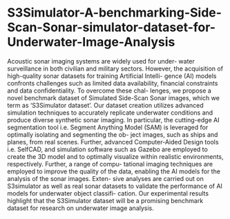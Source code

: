# S3Simulator-A-benchmarking-Side-Scan-Sonar-simulator-dataset-for-Underwater-Image-Analysis

Acoustic sonar imaging systems are widely used for under-
water surveillance in both civilian and military sectors. However, the
acquisition of high-quality sonar datasets for training Artificial Intelli-
gence (AI) models confronts challenges such as limited data availability,
financial constraints and data confidentiality. To overcome these chal-
lenges, we propose a novel benchmark dataset of Simulated Side-Scan
Sonar images, which we term as ‘S3Simulator dataset’. Our dataset
creation utilizes advanced simulation techniques to accurately replicate
underwater conditions and produce diverse synthetic sonar imaging. In
particular, the cutting-edge AI segmentation tool i.e. Segment Anything
Model (SAM) is leveraged for optimally isolating and segmenting the ob-
ject images, such as ships and planes, from real scenes. Further, advanced
Computer-Aided Design tools i.e. SelfCAD, and simulation software such
as Gazebo are employed to create the 3D model and to optimally visualize
within realistic environments, respectively. Further, a range of compu-
tational imaging techniques are employed to improve the quality of the
data, enabling the AI models for the analysis of the sonar images. Exten-
sive analyses are carried out on S3simulator as well as real sonar datasets
to validate the performance of AI models for underwater object classifi-
cation. Our experimental results highlight that the S3Simulator dataset
will be a promising benchmark dataset for research on underwater image
analysis.


